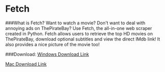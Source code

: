 Fetch
=================

###What is Fetch?
Want to watch a movie? Don't want to deal with annoying ads on ThePirateBay?
Use Fetch, the all-in-one web scraper created in Python. Fetch allows users to retrieve the top HD movies on ThePirateBay, download optional subtitles and view the direct IMdb link! It also provides a nice picture of the movie too!

###Download:
[Windows Download Link](https://github.com/raymonstah/Fetch/blob/master/Fetch.zip?raw=true)

[Mac Download Link](https://github.com/raymonstah/Fetch/blob/master/fetch_mac.zip?raw=true)
